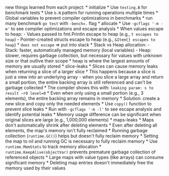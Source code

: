 new things learned from each project:
    * initialize
        * Use `testing.B` for benchmark tests
        * Use `b.N` pattern for running operations multiple times
        * Global variables to prevent compiler optimizations in benchmarks
        * run many benchmark `go test` with `-bench=.` flag
    * allocate
        * Use `-gcflags '-m -m'` to see compiler optimizations and escape analysis
        * When values escape to heap:
          - Values passed to fmt.Println escape to heap (e.g., `t escapes to heap`)
          - Pointer-created structs escape to heap (e.g., `&Item{} escapes to heap`)
        * `does not escape` => put into stack
        * Stack vs Heap allocation:
          - Stack: faster, automatically managed memory (local variables)
          - Heap: slower, requires garbage collection, but necessary for values with unknown size or that outlive their scope
        * heap is where the largest amounts of memory are usually stored
    * slice-leaks
        * Slices can cause memory leaks when returning a slice of a larger slice
         * This happens because a slice is just a view into an underlying array - when you slice a large array and return a small portion, the entire backing array is still referenced and can't be garbage collected
        * The compiler shows this with: `leaking param: s to result ~r0 level=0`
        * Even when only using a small portion (e.g., 3 elements), the entire backing array remains in memory
        * Solution: create a new slice and copy only the needed elements
        * Use `copy()` function to prevent slice leaks
        * Run with `-gcflags '-m -l'` to see escape analysis and identify potential leaks
        * Memory usage difference can be significant when original slices are large (e.g., 1,000,000 elements)
    * maps-leaks
        * Maps don't automatically shrink after deleting elements
        * Even after deleting all elements, the map's memory isn't fully reclaimed
        * Running garbage collection (`runtime.GC()`) helps but doesn't fully reclaim memory
        * Setting the map to nil and running GC is necessary to fully reclaim memory
        * Use `runtime.MemStats` to track memory allocation
        * `runtime.KeepAlive(objectVar)` prevents premature garbage collection of referenced objects
        * Large maps with value types (like arrays) can consume significant memory
        * Deleting map entries doesn't immediately free the memory used by their values